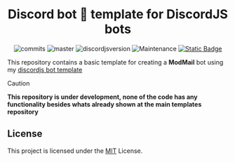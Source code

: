 <div style="text-align:center" align="center">

# Discord bot 🤖 template for DiscordJS bots

![commits](https://badgen.net/github/commits/miguelmikkey/modmail-bot-template/)
![master](https://img.shields.io/github/last-commit/miguelmikkey/modmail-bot-template/main)
![discordjsversion](https://img.shields.io/badge/discord.js-^14.18.0-5865f2)
![Maintenance](https://img.shields.io/maintenance/yes/2025)
<a href="https://discordjs.guide/" target="_blank">![Static Badge](https://img.shields.io/badge/DiscordJS-guide-379C6F)</a>

</div>

This repository contains a basic template for creating a **ModMail** bot using my <a href="https://github.com/miguelmikkey/discordjs-bot-template">discordjs bot template</a>

> [!CAUTION]
> **This repository is under development, none of the code has any functionality besides whats already shown at the main templates repository**

## License

This project is licensed under the [MIT](https://github.com/miguelmikkey/discord-bot-template/blob/main/LICENSE) License.
